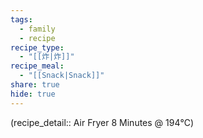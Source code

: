 ```yaml
---
tags:
  - family
  - recipe
recipe_type:
  - "[[炸|炸]]"
recipe_meal:
  - "[[Snack|Snack]]"
share: true
hide: true
---
```

(recipe_detail:: Air Fryer 8 Minutes @ 194℃)
